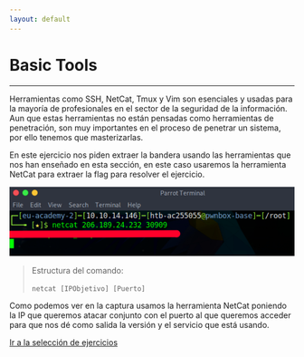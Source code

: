 ```yaml
---
layout: default
---
```


# Basic Tools
---
Herramientas como SSH, NetCat, Tmux y Vim son esenciales y usadas para la mayoría de profesionales en el sector de la seguridad de la información. Aun que estas herramientas no están pensadas como herramientas de penetración, son muy importantes en el proceso de penetrar un sistema, por ello tenemos que masterizarlas.

En este ejercicio nos piden extraer la bandera usando las herramientas que nos han enseñado en esta sección, en este caso usaremos la herramienta NetCat para extraer la flag para resolver el ejercicio.

![comando NetCat!](/assets/images/BasicTools/01.png "Comando NetCat para extraer la versión del servicio del puerto indicado.")

>Estructura del comando:
>
>``netcat [IPObjetivo] [Puerto]``

Como podemos ver en la captura usamos la herramienta NetCat poniendo la IP que queremos atacar conjunto con el puerto al que queremos acceder para que nos dé como salida la versión y el servicio que está usando.

[Ir a la selección de ejercicios](../GettingStarted.md)
